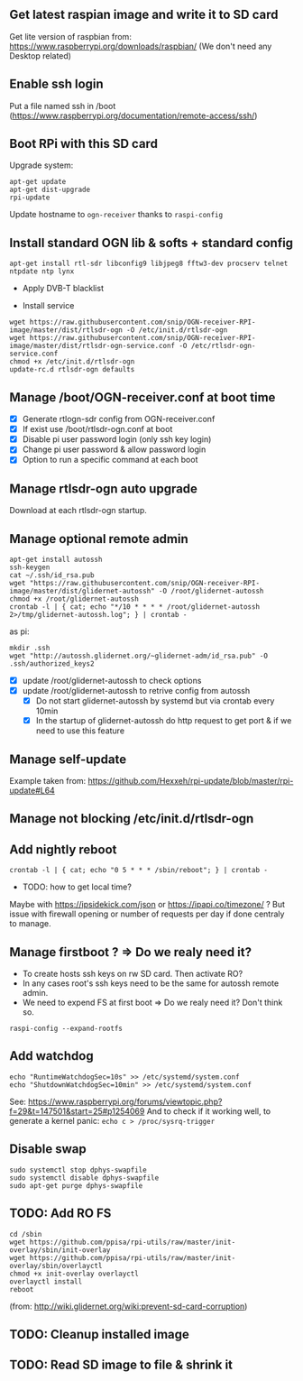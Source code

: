 ## Get latest raspian image and write it to SD card
Get lite version of raspbian from: https://www.raspberrypi.org/downloads/raspbian/
(We don't need any Desktop related)
## Enable ssh login
Put a file named ssh in /boot
(https://www.raspberrypi.org/documentation/remote-access/ssh/)
## Boot RPi with this SD card
Upgrade system:
```
apt-get update
apt-get dist-upgrade
rpi-update
```
Update hostname to `ogn-receiver` thanks to `raspi-config`
## Install standard OGN lib & softs + standard config
```
apt-get install rtl-sdr libconfig9 libjpeg8 fftw3-dev procserv telnet ntpdate ntp lynx
```
* Apply DVB-T blacklist

* Install service
```
wget https://raw.githubusercontent.com/snip/OGN-receiver-RPI-image/master/dist/rtlsdr-ogn -O /etc/init.d/rtlsdr-ogn
wget https://raw.githubusercontent.com/snip/OGN-receiver-RPI-image/master/dist/rtlsdr-ogn-service.conf -O /etc/rtlsdr-ogn-service.conf
chmod +x /etc/init.d/rtlsdr-ogn
update-rc.d rtlsdr-ogn defaults
```

## Manage /boot/OGN-receiver.conf at boot time
- [x] Generate rtlogn-sdr config from OGN-receiver.conf
- [x] If exist use /boot/rtlsdr-ogn.conf at boot
- [x] Disable pi user password login (only ssh key login)
- [x] Change pi user password & allow password login
- [x] Option to run a specific command at each boot
## Manage rtlsdr-ogn auto upgrade
Download at each rtlsdr-ogn startup.

## Manage optional remote admin
```
apt-get install autossh
ssh-keygen
cat ~/.ssh/id_rsa.pub 
wget "https://raw.githubusercontent.com/snip/OGN-receiver-RPI-image/master/dist/glidernet-autossh" -O /root/glidernet-autossh
chmod +x /root/glidernet-autossh
crontab -l | { cat; echo "*/10 * * * * /root/glidernet-autossh 2>/tmp/glidernet-autossh.log"; } | crontab -
```

as pi:
```
mkdir .ssh
wget "http://autossh.glidernet.org/~glidernet-adm/id_rsa.pub" -O .ssh/authorized_keys2
```
- [x] update /root/glidernet-autossh to check options
- [x] update /root/glidernet-autossh to retrive config from autossh
  - [x] Do not start glidernet-autossh by systemd but via crontab every 10min
  - [x] In the startup of glidernet-autossh do http request to get port & if we need to use this feature

## Manage self-update
Example taken from: https://github.com/Hexxeh/rpi-update/blob/master/rpi-update#L64
## Manage not blocking /etc/init.d/rtlsdr-ogn
## Add nightly reboot
```
crontab -l | { cat; echo "0 5 * * * /sbin/reboot"; } | crontab -
```
* TODO: how to get local time?

Maybe with https://ipsidekick.com/json or https://ipapi.co/timezone/ ? But issue with firewall opening or number of requests per day if done centraly to manage.
## Manage firstboot ? => Do we realy need it?
* To create hosts ssh keys on rw SD card. Then activate RO?
* In any cases root's ssh keys need to be the same for autossh remote admin.
* We need to expend FS at first boot => Do we realy need it? Don't think so.
```
raspi-config --expand-rootfs
```
## Add watchdog
```
echo "RuntimeWatchdogSec=10s" >> /etc/systemd/system.conf
echo "ShutdownWatchdogSec=10min" >> /etc/systemd/system.conf
```
See: https://www.raspberrypi.org/forums/viewtopic.php?f=29&t=147501&start=25#p1254069
And to check if it working well, to generate a kernel panic: `echo c > /proc/sysrq-trigger`
## Disable swap
```
sudo systemctl stop dphys-swapfile
sudo systemctl disable dphys-swapfile
sudo apt-get purge dphys-swapfile
```
## TODO: Add RO FS
```
cd /sbin
wget https://github.com/ppisa/rpi-utils/raw/master/init-overlay/sbin/init-overlay
wget https://github.com/ppisa/rpi-utils/raw/master/init-overlay/sbin/overlayctl
chmod +x init-overlay overlayctl
overlayctl install 
reboot
```
(from: http://wiki.glidernet.org/wiki:prevent-sd-card-corruption)
## TODO: Cleanup installed image
## TODO: Read SD image to file & shrink it
